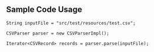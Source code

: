 Sample Code Usage
------------------

    String inputFile = "src/test/resources/test.csv";

    CSVParser parser = new CSVParserImpl();

    Iterator<CSVRecord> records = parser.parse(inputFile);
